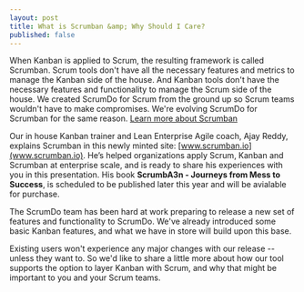 ```yaml
---
layout: post
title: What is Scrumban &amp; Why Should I Care?
published: false
---
```


When Kanban is applied to Scrum, the resulting framework is called Scrumban. Scrum tools don't have all the necessary features and metrics to manage the Kanban side of the house.  And Kanban tools don't have the necessary features and functionality to manage the Scrum side of the house.  We created ScrumDo for Scrum from the ground up so Scrum teams wouldn't have to make compromises.  We're evolving ScrumDo for Scrumban for the same reason.  [Learn more about Scrumban](www.scrumban.io)

Our in house Kanban trainer and Lean Enterprise Agile coach, Ajay Reddy, explains Scrumban in this newly minted site: [www.scrumban.io](www.scrumban.io). He’s helped organizations apply Scrum, Kanban and Scrumban at enterprise scale, and is ready to share his experiences with you in this presentation.  His book <strong>ScrumbA3n - Journeys from Mess to Success</strong>, is scheduled to be published later this year and will be avialable for purchase.

The ScrumDo team has been hard at work preparing to release a new set of features and functionality to ScrumDo.  We've already introduced some basic Kanban features, and what we have in store will build upon this base.  

Existing users won't experience any major changes with our release -- unless they want to.  So we'd like to share a little more about how our tool supports the option to layer Kanban with Scrum, and why that might be important to you and your Scrum teams. 





